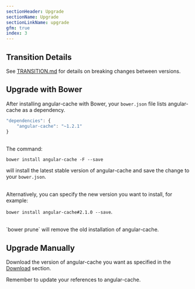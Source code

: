 ```yaml
---
sectionHeader: Upgrade
sectionName: Upgrade
sectionLinkName: upgrade
gfm: true
index: 3
---
```

## Transition Details
See [TRANSITION.md](https://github.com/jmdobry/angular-cache/blob/master/TRANSITION.md) for details on breaking changes between versions.

## Upgrade with Bower
After installing angular-cache with Bower, your `bower.json` file lists angular-cache as a dependency.

```javascript
"dependencies": {
    "angular-cache": "~1.2.1"
}
```

<br>
The command:

`bower install angular-cache -F --save`

will install the latest stable version of angular-cache and save the change to your `bower.json`.

<br>
Alternatively, you can specify the new version you want to install, for example:

`bower install angular-cache#2.1.0 --save`.

<br>
`bower prune` will remove the old installation of angular-cache.

## Upgrade Manually
Download the version of angular-cache you want as specified in the [Download](#download) section.

Remember to update your references to angular-cache.